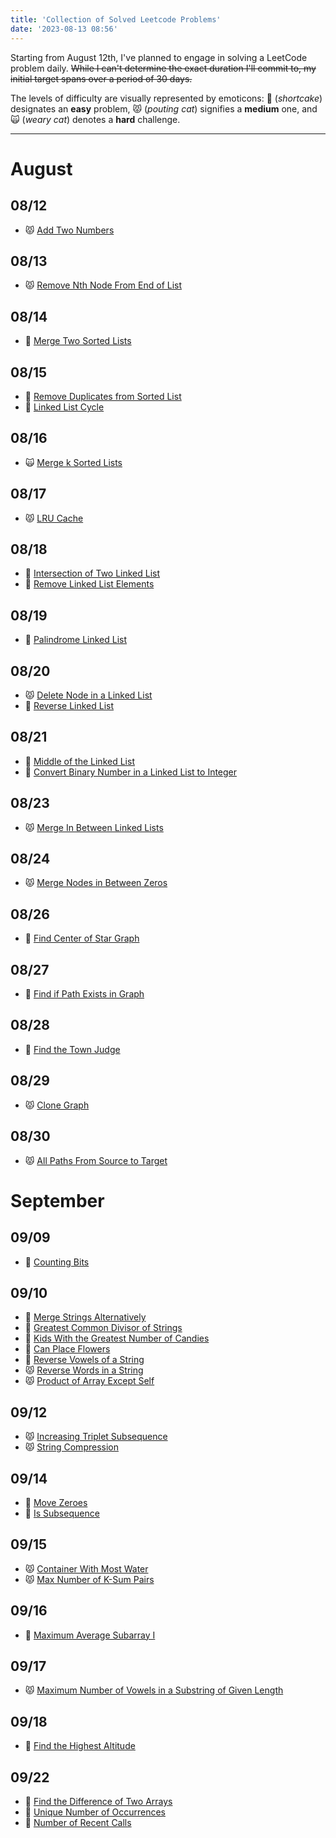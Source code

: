 ```yaml
---
title: 'Collection of Solved Leetcode Problems'
date: '2023-08-13 08:56'
---
```


Starting from August 12th, I've planned to engage in solving a LeetCode problem daily.
~~While I can't determine the exact duration I'll commit to, my initial target spans over a period of 30 days.~~

The levels of difficulty are visually represented by emoticons: 🍰 (_shortcake_) designates an **easy** problem, 😾 (_pouting cat_) signifies a **medium** one, and 🙀 (_weary cat_) denotes a **hard** challenge.

---

# August

## 08/12

- 😾 [Add Two Numbers](/leetcode/2-add-two-numbers)

## 08/13

- 😾 [Remove Nth Node From End of List ](/leetcode/19-remove-nth-node-from-end-of-list)

## 08/14

- 🍰 [Merge Two Sorted Lists](/leetcode/21-merge-two-sorted-lists)

## 08/15

- 🍰 [Remove Duplicates from Sorted List](/leetcode/83-remove-duplicates-from-sorted-list)
- 🍰 [Linked List Cycle](/leetcode/141-linked-list-cycle)

## 08/16

- 🙀 [Merge k Sorted Lists](/leetcode/23-merge-k-sorted-lists)

## 08/17

- 😾 [LRU Cache](/leetcode/146-lru-cache)

## 08/18

- 🍰 [Intersection of Two Linked List](/leetcode/160-intersection-of-two-linked-list)
- 🍰 [Remove Linked List Elements](/leetcode/203-remove-linked-list-elements)

## 08/19

- 🍰 [Palindrome Linked List](/leetcode/234-palindrome-linked-list)

## 08/20

- 😾 [Delete Node in a Linked List](/leetcode/237-delete-node-in-a-linked-list)
- 🍰 [Reverse Linked List](/leetcode/206-reverse-linked-list)

## 08/21

- 🍰 [Middle of the Linked List](/leetcode/876-middle-of-the-linked-list)
- 🍰 [Convert Binary Number in a Linked List to Integer](/leetcode/1290-convert-binary-number-in-a-linked-list-to-integer)

## 08/23

- 😾 [Merge In Between Linked Lists](/leetcode/1669-merge-in-between-linked-lists)

## 08/24

- 😾 [Merge Nodes in Between Zeros](/leetcode/2181-merge-nodes-in-between-zeros)

## 08/26

- 🍰 [Find Center of Star Graph](/leetcode/1791-find-center-of-star-graph)

## 08/27

- 🍰 [Find if Path Exists in Graph](/leetcode/1971-find-if-path-exists-in-graph)

## 08/28

- 🍰 [Find the Town Judge](/leetcode/997-find-the-town-judge)

## 08/29

- 😾 [Clone Graph](/leetcode/133-clone-graph)

## 08/30

- 😾 [All Paths From Source to Target](/leetcode/797-all-paths-from-source-to-target)

# September

## 09/09

- 🍰 [Counting Bits](/leetcode/338-counting-bits)

## 09/10

- 🍰 [Merge Strings Alternatively](/leetcode/1768-merge-strings-alternatively)
- 🍰 [Greatest Common Divisor of Strings](/leetcode/1071-greatest-common-divisor-of-strings)
- 🍰 [Kids With the Greatest Number of Candies](/leetcode/1431-kids-with-the-greatest-number-of-candies)
- 🍰 [Can Place Flowers](/leetcode/605-can-place-flowers)
- 🍰 [Reverse Vowels of a String](/leetcode/345-reverse-vowels-of-a-string)
- 😾 [Reverse Words in a String](/leetcode/151-reverse-words-in-a-string)
- 😾 [Product of Array Except Self](/leetcode/238-product-of-array-except-self)

## 09/12

- 😾 [Increasing Triplet Subsequence](/leetcode/334-increasing-triplet-subsequence)
- 😾 [String Compression](/leetcode/443-string-compression)

## 09/14

- 🍰 [Move Zeroes](/leetcode/283-move-zeroes)
- 🍰 [Is Subsequence](/leetcode/392-is-subsequence)

## 09/15

- 😾 [Container With Most Water](/leetcode/11-container-with-most-water)
- 😾 [Max Number of K-Sum Pairs](/leetcode/1679-max-number-of-k-sum-pairs)

## 09/16

- 🍰 [Maximum Average Subarray I](/leetcode/643-maximum-average-subarray-i)

## 09/17

- 😾 [Maximum Number of Vowels in a Substring of Given Length](/leetcode/1456-maximum-number-of-vowels-in-a-substring-of-given-length)

## 09/18

- 🍰 [Find the Highest Altitude](/leetcode/1732-find-the-highest-altitude)

## 09/22

- 🍰 [Find the Difference of Two Arrays](/leetcode/2215-find-the-difference-of-two-arrays)
- 🍰 [Unique Number of Occurrences](/leetcode/1207-unique-number-of-occurrences)
- 🍰 [Number of Recent Calls](/leetcode/933-number-of-recent-calls)
